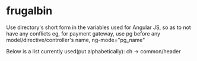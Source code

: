 # frugalbin

Use directory's short form in the variables used for Angular JS, so as to not have any conflicts
eg, for payment gateway, use pg before any model/directive/controller's name, ng-mode="pg_name"




Below is a list currently used(put alphabetically):
ch -> common/header
